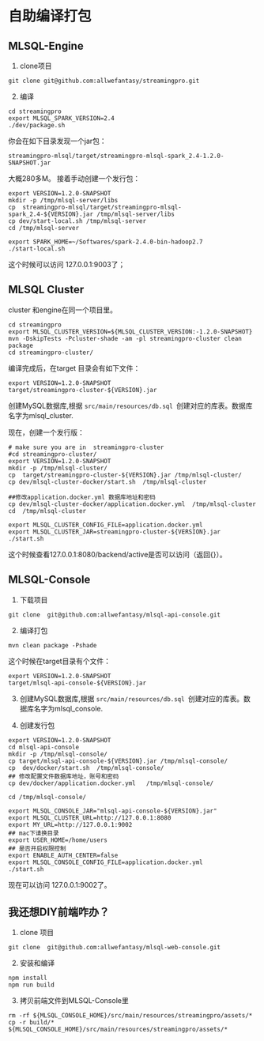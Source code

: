 # 自助编译打包

## MLSQL-Engine

1. clone项目

```
git clone git@github.com:allwefantasy/streamingpro.git
```

2. 编译

```
cd streamingpro
export MLSQL_SPARK_VERSION=2.4
./dev/package.sh
```

你会在如下目录发现一个jar包：

```
streamingpro-mlsql/target/streamingpro-mlsql-spark_2.4-1.2.0-SNAPSHOT.jar
```

大概280多M。 接着手动创建一个发行包：

```
export VERSION=1.2.0-SNAPSHOT
mkdir -p /tmp/mlsql-server/libs
cp  streamingpro-mlsql/target/streamingpro-mlsql-spark_2.4-${VERSION}.jar /tmp/mlsql-server/libs
cp dev/start-local.sh /tmp/mlsql-server
cd /tmp/mlsql-server

export SPARK_HOME=~/Softwares/spark-2.4.0-bin-hadoop2.7
./start-local.sh
```

这个时候可以访问 127.0.0.1:9003了；


## MLSQL Cluster

cluster 和engine在同一个项目里。

```
cd streamingpro
export MLSQL_CLUSTER_VERSION=${MLSQL_CLUSTER_VERSION:-1.2.0-SNAPSHOT}
mvn -DskipTests -Pcluster-shade -am -pl streamingpro-cluster clean package
cd streamingpro-cluster/
```

编译完成后，在target 目录会有如下文件：

```
export VERSION=1.2.0-SNAPSHOT
target/streamingpro-cluster-${VERSION}.jar
```


创建MySQL数据库,根据 `src/main/resources/db.sql `创建对应的库表。数据库名字为mlsql_cluster.

现在，创建一个发行版：

```
# make sure you are in  streamingpro-cluster
#cd streamingpro-cluster/
export VERSION=1.2.0-SNAPSHOT
mkdir -p /tmp/mlsql-cluster/
cp  target/streamingpro-cluster-${VERSION}.jar /tmp/mlsql-cluster/
cp dev/mlsql-cluster-docker/start.sh  /tmp/mlsql-cluster

##修改application.docker.yml 数据库地址和密码
cp dev/mlsql-cluster-docker/application.docker.yml  /tmp/mlsql-cluster
cd  /tmp/mlsql-cluster

export MLSQL_CLUSTER_CONFIG_FILE=application.docker.yml
export MLSQL_CLUSTER_JAR=streamingpro-cluster-${VERSION}.jar
./start.sh
```

这个时候查看127.0.0.1:8080/backend/active是否可以访问（返回{}）。

## MLSQL-Console

1. 下载项目

```
git clone  git@github.com:allwefantasy/mlsql-api-console.git
```

2. 编译打包

```
mvn clean package -Pshade
```

这个时候在target目录有个文件：

```
export VERSION=1.2.0-SNAPSHOT
target/mlsql-api-console-${VERSION}.jar
```

3. 创建MySQL数据库,根据 `src/main/resources/db.sql `创建对应的库表。数据库名字为mlsql_console.

4. 创建发行包

```
export VERSION=1.2.0-SNAPSHOT
cd mlsql-api-console
mkdir -p /tmp/mlsql-console/
cp target/mlsql-api-console-${VERSION}.jar /tmp/mlsql-console/
cp  dev/docker/start.sh  /tmp/mlsql-console/
## 修改配置文件数据库地址，账号和密码
cp dev/docker/application.docker.yml   /tmp/mlsql-console/

cd /tmp/mlsql-console/

export MLSQL_CONSOLE_JAR="mlsql-api-console-${VERSION}.jar"
export MLSQL_CLUSTER_URL=http://127.0.0.1:8080
export MY_URL=http://127.0.0.1:9002
## mac下请换目录
export USER_HOME=/home/users 
## 是否开启权限控制
export ENABLE_AUTH_CENTER=false 
export MLSQL_CONSOLE_CONFIG_FILE=application.docker.yml
./start.sh
```

现在可以访问 127.0.0.1:9002了。

## 我还想DIY前端咋办？

1. clone 项目

```
git clone  git@github.com:allwefantasy/mlsql-web-console.git
```

2. 安装和编译

```
npm install
npm run build
```

3. 拷贝前端文件到MLSQL-Console里

```
rm -rf ${MLSQL_CONSOLE_HOME}/src/main/resources/streamingpro/assets/*
cp -r build/* ${MLSQL_CONSOLE_HOME}/src/main/resources/streamingpro/assets/*
```